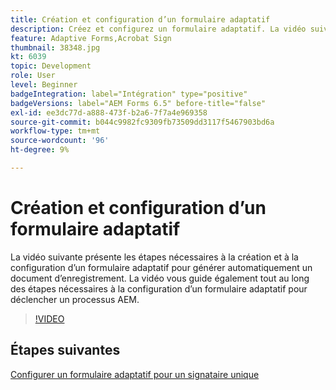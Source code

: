 ```yaml
---
title: Création et configuration d’un formulaire adaptatif
description: Créez et configurez un formulaire adaptatif. La vidéo suivante présente les étapes nécessaires à la création et à la configuration d’un formulaire adaptatif pour générer automatiquement un document d’enregistrement. La vidéo vous guide également tout au long des étapes nécessaires à la configuration d’un formulaire adaptatif pour déclencher un processus AEM.
feature: Adaptive Forms,Acrobat Sign
thumbnail: 38348.jpg
kt: 6039
topic: Development
role: User
level: Beginner
badgeIntegration: label="Intégration" type="positive"
badgeVersions: label="AEM Forms 6.5" before-title="false"
exl-id: ee3dc77d-a888-473f-b2a6-7f7a4e969358
source-git-commit: b044c9982fc9309fb73509dd3117f5467903bd6a
workflow-type: tm+mt
source-wordcount: '96'
ht-degree: 9%

---
```


# Création et configuration d’un formulaire adaptatif

La vidéo suivante présente les étapes nécessaires à la création et à la configuration d’un formulaire adaptatif pour générer automatiquement un document d’enregistrement. La vidéo vous guide également tout au long des étapes nécessaires à la configuration d’un formulaire adaptatif pour déclencher un processus AEM.

>[!VIDEO](https://video.tv.adobe.com/v/38348?quality=12&learn=on)

## Étapes suivantes

[Configurer un formulaire adaptatif pour un signataire unique](./configure-adaptive-form-for-single-signer.md)